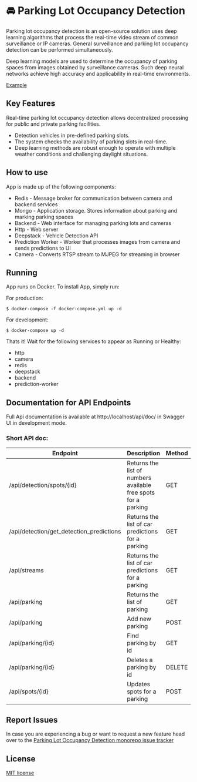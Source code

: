 # 🚘 Parking Lot Occupancy Detection  
Parking lot occupancy detection is an open-source solution uses deep
learning algorithms that process the real-time video stream
of common surveillance or IP cameras. 
General surveillance and parking lot occupancy detection can be performed simultaneously.

Deep learning models are used to determine the occupancy of parking spaces 
from images obtained by surveillance cameras.
Such deep neural networks achieve high accuracy and applicability in real-time environments.

[Example](https://user-images.githubusercontent.com/2115607/203495578-95cd8289-9260-4bfd-8514-1fb46f9ea1bd.webm)
## Key Features

Real-time parking lot occupancy detection allows decentralized processing for public and private parking facilities.

- Detection vehicles in pre-defined parking slots.
- The system checks the availability of parking slots in real-time.
- Deep learning methods are robust enough to operate with multiple weather conditions and challenging daylight
  situations.
 
## How to use

App is made up of the following components:
- Redis - Message broker for communication between camera and backend services
- Mongo - Application storage. Stores information about parking and marking parking spaces
- Backend - Web interface for managing parking lots and cameras
- Http - Web server
- Deepstack - Vehicle Detection API
- Prediction Worker - Worker that processes images from camera and sends predictions to UI
- Camera - Converts RTSP stream to MJPEG for streaming in browser

## Running

App runs on Docker. To install App, simply run:

For production: 
```
$ docker-compose -f docker-compose.yml up -d 
```

For development:
```
$ docker-compose up -d
```

Thats it! Wait for the following services to appear as Running or Healthy:
- http
- camera
- redis
- deepstack
- backend
- prediction-worker

## Documentation for API Endpoints

Full Api documentation is available at http://localhost/api/doc/ in Swagger UI in development mode.
### Short API doc:
| Endpoint | Description  | Method |
| --- |---|--------|
| /api/detection/spots/{id} | Returns the list of numbers available free spots for a parking | GET    |
| /api/detection/get_detection_predictions | Returns the list of car predictions for a parking | GET    |
| /api/streams |Returns the list of car predictions for a parking | GET    |
| /api/parking |Returns the list of parking| GET    |
| /api/parking |Add new parking| POST   |
| /api/parking/{id}  |Find parking by id| GET    |
| /api/parking/{id}  |Deletes a parking by id| DELETE |
| /api/spots/{id} |Updates spots for a parking| POST   | 
  

## Report Issues
In case you are experiencing a bug or want to request a new feature head over to the [Parking Lot Occupancy Detection monorepo issue tracker](https://github.com/powernic/parking-lot-occupancy/issues)

## License
[MIT license](LICENSE)
